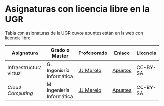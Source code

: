 # Asignaturas con licencia libre en la UGR

Tabla con asignaturas de la [UGR](http://www.ugr.es) cuyos apuntes están en la web con licencia libre. 

| Asignatura | Grado o Máster | Profesorado | Enlace | Licencia |
| ---------- | -------------- | ----------- | -------| -------- |
| Infraestructura virtual | G. Ingeniería Informática | [JJ Merelo](http://jj.github.io) | [Apuntes](http://jj.github.io/IV) | CC-BY-SA |
| *Cloud Computing* | M. Ingeniería Informática | [JJ Merelo](http://jj.github.io) | [Apuntes](http://jj.github.io/CC) | CC-BY-SA |
